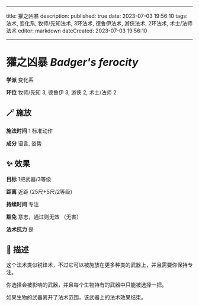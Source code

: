 
---
title: 獾之凶暴
description: 
published: true
date: 2023-07-03 19:56:10
tags: 法术, 变化系, 牧师/先知法术, 3环法术, 德鲁伊法术, 游侠法术, 2环法术, 术士/法师法术
editor: markdown
dateCreated: 2023-07-03 19:56:10

---

# **獾之凶暴** *Badger's ferocity*

**学派** 变化系 

**环位** 牧师/先知 3, 德鲁伊 3, 游侠 2, 术士/法师 2

## 🪄 施放

**施法时间** 1 标准动作

**成分** 语言, 姿势

## ✨ 效果 

**目标** 1把武器/3等级 

**距离** 近距 (25尺+5尺/2等级)  

**持续时间** 专注 

**豁免** 意志，通过则无效 （无害）

**法术抗力** 是

## 📖 描述

这个法术类似锐锋术，不过它可以被施放在更多种类的武器上，并且需要你保持专注。

你选择会被影响的武器，并且每个生物持有的武器中只能被选择一把。

如果生物的武器离开了法术范围，该武器上的法术效果结束。
    